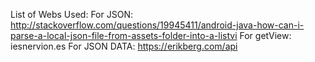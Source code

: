 List of Webs Used: For JSON: http://stackoverflow.com/questions/19945411/android-java-how-can-i-parse-a-local-json-file-from-assets-folder-into-a-listvi For getView: iesnervion.es For JSON DATA: https://erikberg.com/api
